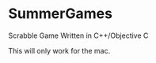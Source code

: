 SummerGames
===========

Scrabble Game Written in C++/Objective C

This will only work for the mac.

